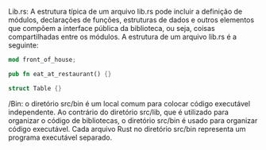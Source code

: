 Lib.rs: A estrutura típica de um arquivo lib.rs pode incluir a definição de módulos, declarações de funções, estruturas de dados e outros elementos que compõem a interface pública da biblioteca, ou seja, coisas compartilhadas entre os módulos. A estrutura de um arquivo lib.rs é a seguinte:

```rust
mod front_of_house;

pub fn eat_at_restaurant() {}

struct Table {}
```

/Bin: o diretório src/bin é um local comum para colocar código executável independente. Ao contrário do diretório src/lib, que é utilizado para organizar o código de bibliotecas, o diretório src/bin é usado para organizar código executável. Cada arquivo Rust no diretório src/bin representa um programa executável separado.
